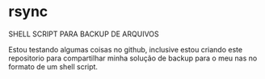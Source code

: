 # rsync
SHELL SCRIPT PARA BACKUP DE ARQUIVOS

Estou testando algumas coisas no github, inclusive estou criando este repositorio para compartilhar minha solução de backup para o meu nas no formato de um shell script.
